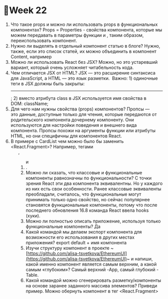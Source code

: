 # 💎Week 22
1. Что такое props и можно ли использовать props в функциональных компонентах? Props = Properties - свойства компонента, которые мы можем передавать в параметры функции и , таким образом, переиспользовать компонент.
2. Нужно ли выделять в отдельный компонент статью в блоге? Нужно, также, если это список статей, их можно объединить в компонент Content, например
3. Можно ли использовать React без JSX? Можно, но это устаревший вариант, который очень усложняет читабельность кода.
4. Чем отличается JSX от HTML? JSX — это расширение синтаксиса для JavaScript, а HTML — это язык разметки.  Важно: 1) одиночные теги в JSX должны быть закрыты: <hr />; 2) вместо атрибута class в JSX используется имя свойства в DOM: className;
5. Для чего нам нужны свойства (props) компонентов? Пропсы — это данные, доступные только для чтения, которые передаются от родительского компонента дочернему компоненту. Они используются для настройки поведения и внешнего вида компонента. Пропсы похожи на аргументы функции или атрибуты HTML, но они специфичны для компонентов React.
6. В примере с CardList чем можно было бы заменить <React.Fragment>? Например, тегами <ul>, <ol> и <li>.
7. Можно ли сказать, что классовые и функциональные компоненты равнозначны по функциональности? С точки зрения React эти два компонента эквивалентны. Но у каждого из них есть свои особенности. Ранее классовые эквиваленты преобладали, считалось, что функциональные могут принимать только одно свойство, но сейчас популярнее становятся функциональные компоненты, потому что после последнего обновления 16.8 команда React ввела hooks (хуки).
8. Можно ли полностью описать приложение, используя только функциональные компоненты? Да
9. Какой командой мы делаем экспорт компонента для возможности его использования в других местах приложения?  export default + имя компонента
10. Изучи структуру компонент в проекте ~[https://github.com/alisa-tsvetkova/EthereumUI](https://github.com/alisa-tsvetkova/EthereumUI)~ и напиши, какой именно компонент является самым верхним, а какой самым «глубоким»?  Самый верхний  -App,  самый глубокий - Table. 
11. Какой командой можно сгенерировать разметку/компоненты на основе заранее заданного массива элементов? Приведи пример.  Можно обернуть компонент в тег <React.Fragment> 

